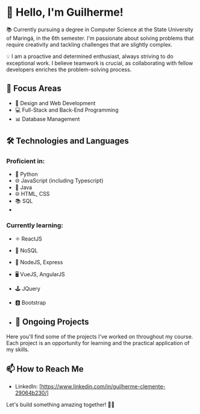 # 👋 Hello, I'm Guilherme!

📚 Currently pursuing a degree in Computer Science at the State University of Maringá, in the 6th semester. I'm passionate about solving problems that require creativity and tackling challenges that are slightly complex.

💡 I am a proactive and determined enthusiast, always striving to do exceptional work. I believe teamwork is crucial, as collaborating with fellow developers enriches the problem-solving process.

## 🚀 Focus Areas

- 🎨 Design and Web Development
- 💻 Full-Stack and Back-End Programming
- 📊 Database Management

## 🛠️ Technologies and Languages

### Proficient in:

- 🐍 Python
- 🌐 JavaScript (including Typescript)
- 🍵 Java
- 🌐 HTML, CSS
- 📚 SQL
- 
### Currently learning:

- ⚛️ ReactJS
- 📄 NoSQL
- 🚀 NodeJS, Express
- 🖥️ VueJS, AngularJS
- 🕹️ JQuery
- 🅱️ Bootstrap

- ## 🚧 Ongoing Projects
Here you'll find some of the projects I've worked on throughout my course. Each project is an opportunity for learning and the practical application of my skills.

## 📫 How to Reach Me
- LinkedIn: [https://www.linkedin.com/in/guilherme-clemente-29064b230/]

Let's build something amazing together! 🚀✨
